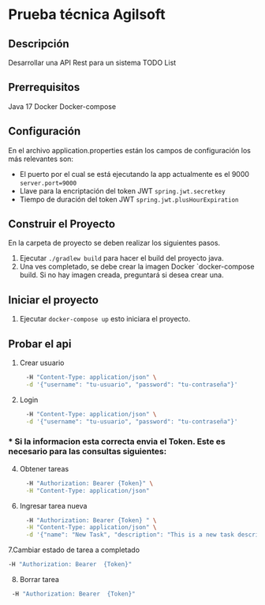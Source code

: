 # Prueba técnica Agilsoft 

## Descripción
Desarrollar una API Rest para un sistema TODO List 

## Prerrequisitos
Java 17
Docker
Docker-compose

## Configuración
En el archivo application.properties están los campos de configuración los más relevantes son:

- El puerto por el cual se está ejecutando la app actualmente es el 9000
`server.port=9000`
- Llave para la encriptación del token JWT
`spring.jwt.secretkey`
- Tiempo de duración del token JWT 
`spring.jwt.plusHourExpiration`


## Construir el Proyecto
En la carpeta de proyecto se deben realizar los siguientes pasos.
1. Ejecutar `./gradlew build` para hacer el build del proyecto java.
2. Una ves completado, se debe crear la imagen Docker `docker-compose build. Si no hay imagen creada, preguntará si desea crear una. 

## Iniciar el proyecto
1. Ejecutar `docker-compose up` esto iniciara el proyecto.

## Probar el api
1. Crear usuario 
```bash curl -X POST "http://localhost:9000/user/create" \
     -H "Content-Type: application/json" \
     -d '{"username": "tu-usuario", "password": "tu-contraseña"}' 
```
2. Login 
```bash curl -X POST "http://localhost:9000/auth/login" \
     -H "Content-Type: application/json" \
     -d '{"username": "tu-usuario", "password": "tu-contraseña"}' 
```
  ### * Si la informacion esta correcta envia el Token. Este es necesario para las consultas siguientes:

4. Obtener tareas 
```bash curl -X GET "http://localhost:9000/task/getAllTasks" \
     -H "Authorization: Bearer {Token}" \
     -H "Content-Type: application/json" 
```
   
6. Ingresar tarea nueva 
```bash curl -X POST "http://localhost:9000/task" \
     -H "Authorization: Bearer {Token} " \
     -H "Content-Type: application/json" \
     -d '{"name": "New Task", "description": "This is a new task description."}'
```
7.Cambiar estado de tarea a completado 
```bash curl -X PUT "http://localhost:9000/task/complete/123" \
-H "Authorization: Bearer  {Token}" 
```
8. Borrar tarea 
```bash curl -X DELETE "http://localhost:9000/task/delete/123" \
 -H "Authorization: Bearer  {Token}" 
```

   
